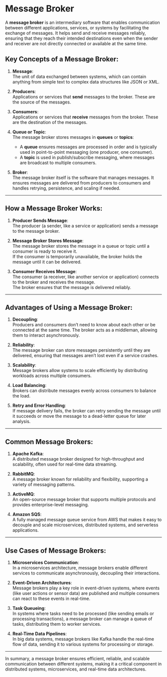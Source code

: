 # Message Broker

A **message broker** is an intermediary software that enables communication between different applications, services, or systems by facilitating the exchange of messages. It helps send and receive messages reliably, ensuring that they reach their intended destinations even when the sender and receiver are not directly connected or available at the same time.

## Key Concepts of a Message Broker:

1. **Message**:  
   The unit of data exchanged between systems, which can contain anything from simple text to complex data structures like JSON or XML.

2. **Producers**:  
   Applications or services that **send** messages to the broker. These are the source of the messages.

3. **Consumers**:  
   Applications or services that **receive** messages from the broker. These are the destination of the messages.

4. **Queue or Topic**:  
   The message broker stores messages in **queues** or **topics**:

   - A **queue** ensures messages are processed in order and is typically used in point-to-point messaging (one producer, one consumer).
   - A **topic** is used in publish/subscribe messaging, where messages are broadcast to multiple consumers.

5. **Broker**:  
   The message broker itself is the software that manages messages. It ensures messages are delivered from producers to consumers and handles retrying, persistence, and scaling if needed.

---

## How a Message Broker Works:

1. **Producer Sends Message**:  
   The producer (a sender, like a service or application) sends a message to the message broker.
2. **Message Broker Stores Message**:  
   The message broker stores the message in a queue or topic until a consumer is ready to receive it.  
   If the consumer is temporarily unavailable, the broker holds the message until it can be delivered.

3. **Consumer Receives Message**:  
   The consumer (a receiver, like another service or application) connects to the broker and receives the message.  
   The broker ensures that the message is delivered reliably.

---

## Advantages of Using a Message Broker:

1. **Decoupling**:  
   Producers and consumers don’t need to know about each other or be connected at the same time. The broker acts as a middleman, allowing them to interact asynchronously.

2. **Reliability**:  
   The message broker can store messages persistently until they are delivered, ensuring that messages aren’t lost even if a service crashes.

3. **Scalability**:  
   Message brokers allow systems to scale efficiently by distributing workloads across multiple consumers.

4. **Load Balancing**:  
   Brokers can distribute messages evenly across consumers to balance the load.

5. **Retry and Error Handling**:  
   If message delivery fails, the broker can retry sending the message until it succeeds or move the message to a dead-letter queue for later analysis.

---

## Common Message Brokers:

1. **Apache Kafka**:  
   A distributed message broker designed for high-throughput and scalability, often used for real-time data streaming.
2. **RabbitMQ**:  
   A message broker known for reliability and flexibility, supporting a variety of messaging patterns.

3. **ActiveMQ**:  
   An open-source message broker that supports multiple protocols and provides enterprise-level messaging.

4. **Amazon SQS**:  
   A fully managed message queue service from AWS that makes it easy to decouple and scale microservices, distributed systems, and serverless applications.

---

## Use Cases of Message Brokers:

1. **Microservices Communication**:  
   In a microservices architecture, message brokers enable different services to communicate asynchronously, decoupling their interactions.

2. **Event-Driven Architectures**:  
   Message brokers play a key role in event-driven systems, where events (like user actions or sensor data) are published and multiple consumers can react to these events in real-time.

3. **Task Queueing**:  
   In systems where tasks need to be processed (like sending emails or processing transactions), a message broker can manage a queue of tasks, distributing them to worker services.

4. **Real-Time Data Pipelines**:  
   In big data systems, message brokers like Kafka handle the real-time flow of data, sending it to various systems for processing or storage.

---

In summary, a message broker ensures efficient, reliable, and scalable communication between different systems, making it a critical component in distributed systems, microservices, and real-time data architectures.
